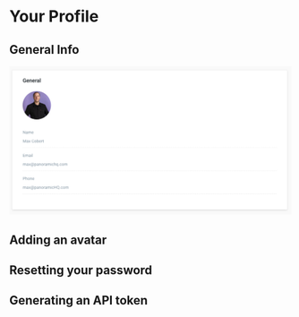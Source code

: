 # Your Profile

## General Info

![](../.gitbook/assets/screen-shot-2020-09-18-at-2.17.11-pm.png)

## Adding an avatar

## Resetting your password 

## Generating an API token

